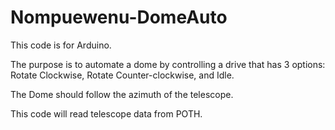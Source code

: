 # Nompuewenu-DomeAuto

This code is for Arduino. 

The purpose is to automate a dome by controlling a drive that has 3 options: Rotate Clockwise, Rotate Counter-clockwise, and Idle.

The Dome should follow the azimuth of the telescope.

This code will read telescope data from POTH.
